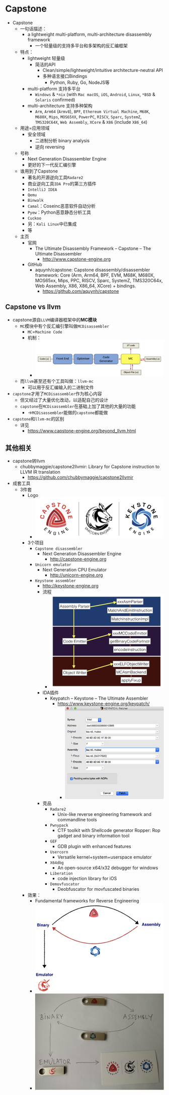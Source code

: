 # Capstone

* Capstone
  * 一句话描述：
    * a lightweight multi-platform, multi-architecture disassembly framework
      * 一个轻量级的支持多平台和多架构的反汇编框架
  * 特点：
    * lightweight 轻量级
      * 简洁的API
        * Clean/simple/lightweight/intuitive architecture-neutral API
        * 多种语言接口Bindings
          * Python, Ruby, Go, NodeJS等
    * multi-platform 支持多平台
      * `Windows` & `*nix` (with `Mac macOS`, `iOS`, `Android`, `Linux`, `*BSD` & `Solaris` confirmed)
    * multi-architecture 支持多种架构
      * `Arm`, `Arm64` (`Armv8`), `BPF`, `Ethereum Virtual Machine`, `M68K`, `M680X`, `Mips`, `MOS65XX`, `PowerPC`, `RISCV`, `Sparc`, `SystemZ`, `TMS320C64X`, `Web Assembly`, `XCore` & `X86` (include `X86_64`)
  * 用途=应用领域
    * 安全领域
      * 二进制分析 binary analysis
      * 逆向 reversing
  * 号称
    * Next Generation Disassembler Engine
    * 更好的下一代反汇编引擎
  * 谁用到了Capstone
    * 著名的开源逆向工具`Radare2`
    * 商业逆向工具`IDA Pro`的第三方插件
    * `IntelliJ IDEA`
    * `Qemu`
    * `Binwalk`
    * `Camal`：Coseinc恶意软件自动分析
    * `Pyew`：Python恶意静态分析工具
    * `Cuckoo`
    * 另：`Kali Linux`中已集成
    * 等
  * 主页
    * 官网
      * The Ultimate Disassembly Framework – Capstone – The Ultimate Disassembler
        * http://www.capstone-engine.org
    * GitHub
      * aquynh/capstone: Capstone disassembly/disassembler framework: Core (Arm, Arm64, BPF, EVM, M68K, M680X, MOS65xx, Mips, PPC, RISCV, Sparc, SystemZ, TMS320C64x, Web Assembly, X86, X86_64, XCore) + bindings.
        * https://github.com/aquynh/capstone

## Capstone vs llvm

* capstone源自`LLVM`编译器框架中的**MC模块**
  * `MC`模块中有个反汇编引擎叫做`MCDisassembler`
    * `MC`=`Machine Code`
    * 机制：
      * ![capstone_machine_code](../../assets/img/capstone_machine_code.png)
  * 而`llvm`甚至还有个工具叫做：`llvm-mc`
    * 可以用于反汇编输入的二进制文件
* `capstone`才用了`MCDisassembler`作为核心内容
  * 但又经过了大量优化改动，以适配自己的设计
  * `capstone`在`MCDisassembler`在基础上加了其他的大量的功能
    * ->`MCDisassembler`能做的`capstone`都能做
* `capstone`和`llvm-mc`的区别
  * 详见
    * https://www.capstone-engine.org/beyond_llvm.html

## 其他相关

* capstone转llvm
  * chubbymaggie/capstone2llvmir: Library for Capstone instruction to LLVM IR translation
    * https://github.com/chubbymaggie/capstone2llvmir
* 成套工具
  * 3件套
    * Logo
      * ![capstone_logo_3_group](../../assets/img/capstone_logo_3_group.png)
    * 3个项目
      * `Capstone disassembler`
        * Next Generation Disassembler Engine
          * http://capstone-engine.org
      * `Unicorn emulator`
        * Next Generation CPU Emulator
          * http://unicorn-engine.org
      * `Keystone assembler`
        * http://keystone-engine.org
        * 流程
          * ![keystone_assembler_flow](../../assets/img/keystone_assembler_flow.png)
        * IDA插件
          * Keypatch – Keystone – The Ultimate Assembler
            * https://www.keystone-engine.org/keypatch/
              * ![ida_plugin_keypatch](../../assets/img/ida_plugin_keypatch.png)
        * 竞品
          * `Radare2`
            * Unix-like reverse engineering framework and commandline tools
          * `Pwnypack`
            * CTF toolkit with Shellcode generator Ropper: Rop gadget and binary information tool
          * `GEF`
            * GDB plugin with enhanced features
          * `Usercorn`
            * Versatile kernel+system+userspace emulator
          * `X64dbg`
            * An open-source x64/x32 debugger for windows
          * `Liberation`
            * code injection library for iOS
          * `Demovfuscator`
            * Deobfuscator for movfuscated binaries
    * 效果：
      * Fundamental frameworks for Reverse Engineering
      * ![binary_emulator_assembly](../../assets/img/binary_emulator_assembly.png)
      * ![binary_emulator_assembly_hand_draw](../../assets/img/binary_emulator_assembly_hand_draw.jpg)
